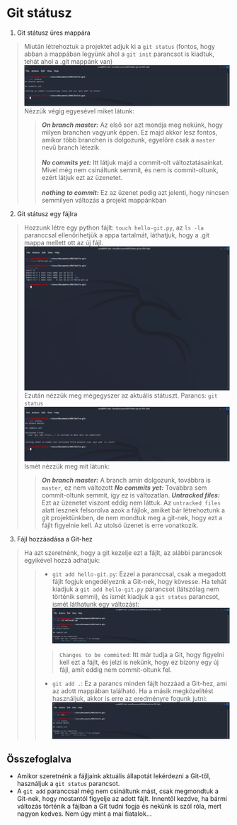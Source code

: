 # Git státusz

1. Git státusz üres mappára
> Miután létrehoztuk a projektet adjuk ki a `git status` (fontos, hogy abban a mappában legyünk ahol a `git init`
> parancsot is kiadtuk, tehát ahol a .git mappánk van)
> ![1initial-git-status](img/04-git-status/1.initial-git-status.png) <br>
> Nézzük végig egyesével miket látunk:
>> ***On branch master:*** Az első sor azt mondja meg nekünk, hogy milyen branchen vagyunk éppen. Ez majd akkor lesz fontos, 
>> amikor több branchen is dolgozunk, egyelőre csak a `master` nevű branch létezik. <br> <br>
>> ***No commits yet:*** Itt látjuk majd a commit-olt változtatásainkat. Mivel még nem csináltunk semmit,
>> és nem is commit-oltunk, ezért látjuk ezt az üzenetet. <br> <br>
>> ***nothing to commit:*** Ez az üzenet pedig azt jelenti, hogy nincsen semmilyen változás a projekt mappánkban
2. Git státusz egy fájlra
> Hozzunk létre egy python fájlt: `touch hello-git.py`, az `ls -la` paranccsal ellenőrihetjük a appa tartalmát, 
> láthatjuk, hogy a .git mappa mellett ott az új fájl.
> ![2new-file-status](img/04-git-status/2.new-file-status.png) <br>
> Ezután nézzük meg mégegyszer az aktuális státuszt. Parancs: `git status`
> ![3new-file-status2](img/04-git-status/3.new-file-status2.png) <br>
> Ismét nézzük meg mit látunk:
>> ***On branch master:*** A branch amin dolgozunk, továbbra is `master`, ez nem változott
>> ***No commits yet:*** Továbbra sem commit-oltunk semmit, így ez is változatlan.
>> ***Untracked files:*** Ezt az üzenetet viszont eddig nem láttuk. Az `untracked files` alatt lesznek felsorolva
>> azok a fájlok, amiket bár létrehoztunk a git projektünkben, de nem mondtuk meg a git-nek,
>> hogy ezt a fájlt figyelnie kell. Az utolsó üzenet is erre vonatkozik.
3. Fájl hozzáadása a Git-hez
> Ha azt szeretnénk, hogy a git kezelje ezt a fájlt, az alábbi parancsok egyikével hozzá adhatjuk:
>> * `git add hello-git.py`: Ezzel a paranccsal, csak a megadott fájlt fogjuk engedélyeznk a Git-nek, hogy kövesse.
>> Ha tehát kiadjuk a `git add hello-git.py` parancsot (látszólag nem történik semmi), és ismét kiadjuk a `git status` 
>> parancsot, ismét láthatunk egy változást:
>> ![4file-added](img/04-git-status/4.file-added.png) <br>
>>> `Changes to be commited`: Itt már tudja a Git, hogy figyelni kell ezt a fájlt, és jelzi is nekünk, hogy ez bizony 
>> egy új fájl, amit eddig nem commit-oltunk fel.
>> * `git add .`: Ez a parancs minden fájlt hozzáad a Git-hez, ami az adott mappában található. Ha a másik
>> megközelítést használjuk, akkor is erre az eredményre fogunk jutni:
>> ![5file-added-all](img/04-git-status/5.file-added-all.png) <br>


## Összefoglalva

* Amikor szeretnénk a fájljaink aktuális állapotát lekérdezni a Git-től, használjuk a `git status` parancsot.
* A `git add` paranccsal még nem csináltunk mást, csak megmondtuk a Git-nek, hogy mostantól figyelje az adott fájlt. Innentől kezdve, ha bármi változás történik a fájlban a Git tudni fogja és nekünk is szól róla, mert nagyon kedves. Nem úgy mint a mai fiatalok...

